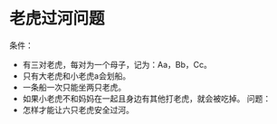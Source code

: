 老虎过河问题
===========
条件：
- 有三对老虎，每对为一个母子，记为：Aa，Bb，Cc。
- 只有大老虎和小老虎a会划船。
- 一条船一次只能坐两只老虎。
- 如果小老虎不和妈妈在一起且身边有其他打老虎，就会被吃掉。
问题：
- 怎样才能让六只老虎安全过河。


